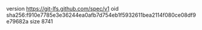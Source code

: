 version https://git-lfs.github.com/spec/v1
oid sha256:f910e7785e3e36244ea0afb7d754eb1f5932611bea2114f080ce08df9e79682a
size 8741
